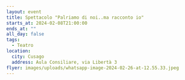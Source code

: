 ```yaml
---
layout: event
title: Spettacolo "Palriamo di noi..ma racconto io"
starts_at: 2024-02-08T21:00:00
ends_at: ""
all_day: false
tags:
  - Teatro
location:
  city: Cusago
  address: Aula Consiliare, via Libertà 3
flyer: images/uploads/whatsapp-image-2024-02-26-at-12.55.33.jpeg
---
```

